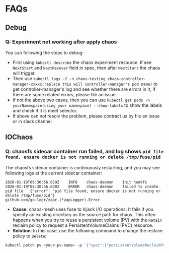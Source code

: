 # FAQs

## Debug

### Q: Experiment not working after apply chaos
You can following the steps to debug:
- First using `kubectl describe` the chaos experiment resource. If see `NextStart`  and `NextRecover`  field in spec, then after `NextStart` the chaos will trigger.
- Then use `kubectl logs -f -n chaos-testing chaos-controller-manager-xxxxx(replace this will controller-manager's pod name)`  to get controller-manager's log and see whether there are errors in it, If there are some related errors, please file an issue.
- If not the above two cases, then you can use `kubectl get pods -n yourNamespace(using your namespace) --show-labels` to show the labels and check if it is meet selector.
- If above can not resolv the problem, please contract us by file an issue or in slack channel

## IOChaos

### Q: chaosfs sidecar container run failed, and log shows `pid file found, ensure docker is not running or delete /tmp/fuse/pid`

The chaosfs sidecar container is continuously restarting, and you may see following logs at the current sidecar container:

```
2020-01-19T06:30:56.629Z	INFO	chaos-daemon	Init hookfs
2020-01-19T06:30:56.630Z	ERROR	chaos-daemon	failed to create pid file	{"error": "pid file found, ensure docker is not running or delete /tmp/fuse/pid"}
github.com/go-logr/zapr.(*zapLogger).Error
```

* **Cause**: chaos-mesh uses fuse to hijack I/O operations. It fails if you specify an existing directory as the source path for chaos. This often happens when you try to reuse a persistent volume (PV) with the `Retain` reclaim policy to request a PersistentVolumeClaims (PVC) resource.
* **Solution**: In this case, use the following command to change the reclaim policy to `Delete`:

```bash
kubectl patch pv <your-pv-name> -p '{"spec":{"persistentVolumeReclaimPolicy":"Delete"}}'
```
